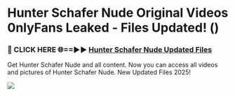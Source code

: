 # Hunter Schafer Nude Original Videos 0nlyFans Leaked - Files Updated! ()

<h3>🔴 CLICK HERE 🌐==►► <a href="https://tinyurl.com/2p9ay9w9" rel="nofollow">Hunter Schafer Nude Updated Files</a></h3>

Get Hunter Schafer Nude and all content. Now you can access all videos and pictures of Hunter Schafer Nude. New Updated Files 2025!

[![](https://i.imgur.com/KQgVmj3.gif)](https://tinyurl.com/2p9ay9w9)
